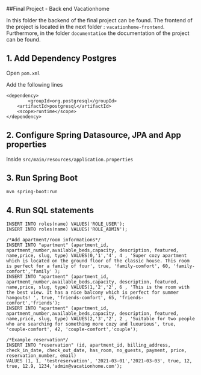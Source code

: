##Final Project - Back end Vacationhome

In this folder the backend of the final project can be found.
The frontend of the project is located in the next folder : `vacationhome-frontend`.
Furthermore, in the folder `documentation` the documentation of the project can be found. 

## 1. Add Dependency Postgres

Open `pom.xml`

Add the following lines
```
<dependency>
        <groupId>org.postgresql</groupId>
	<artifactId>postgresql</artifactId>
	<scope>runtime</scope>
</dependency>
```

## 2. Configure Spring Datasource, JPA and App properties

Inside `src/main/resources/application.properties`

## 3. Run Spring Boot 

```
mvn spring-boot:run
```

## 4. Run SQL statements 
```
INSERT INTO roles(name) VALUES('ROLE_USER');
INSERT INTO roles(name) VALUES('ROLE_ADMIN');

/*Add apartment/room informations*/
INSERT INTO "apartment" (apartment_id, apartment_number,available_beds,capacity, description, featured, name,price, slug, type) VALUES(0,'1','4', 4 , 'Super cozy apartment which is located on the ground floor of the classic house. This room is perfect for a family of four', true, 'family-comfort', 60, 'family-comfort','family' );
INSERT INTO "apartment" (apartment_id, apartment_number,available_beds,capacity, description, featured, name,price, slug, type) VALUES(1,'2','2', 6 , 'This is the room with the best view. It has a nice balcony which is perfect for summer hangouts! ', true, 'friends-comfort', 65, 'friends-comfort','friends');
INSERT INTO "apartment" (apartment_id, apartment_number,available_beds,capacity, description, featured, name,price, slug, type) VALUES(2,'3','2', 2 , 'Suitable for two people who are searching for something more cozy and luxurious', true, 'couple-comfort', 42, 'couple-comfort','couple');

/*Example reservation*/
INSERT INTO "reservation" (id, apartment_id, billing_address, check_in_date, check_out_date, has_room, no_guests, payment, price, reservation_number, email)
VALUES (1, 1, 'testreservation', '2021-03-01','2021-03-03', true, 12, true, 12.9, 1234,'admin@vacationhome.com');


```



